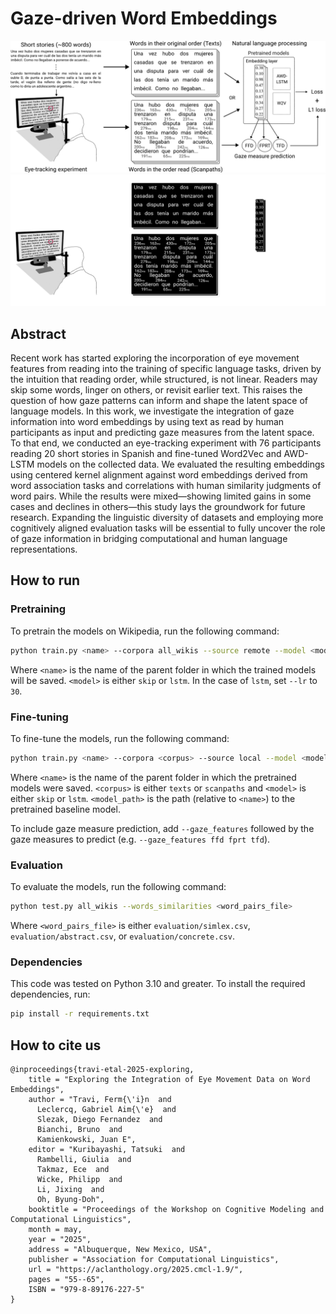 # Gaze-driven Word Embeddings
![Pipeline](pipeline.png#gh-light-mode-only)
![Pipeline](pipeline_dark.png#gh-dark-mode-only)
## Abstract
Recent work has started exploring the incorporation of eye movement features from reading into the training of specific language tasks, driven by the intuition that reading order, while structured, is not linear. Readers may skip some words, linger on others, or revisit earlier text. This raises the question of how gaze patterns can inform and shape the latent space of language models. In this work, we investigate the integration of gaze information into word embeddings by using text as read by human participants as input and predicting gaze measures from the latent space. To that end, we conducted an eye-tracking experiment with 76 participants reading 20 short stories in Spanish and fine-tuned Word2Vec and AWD-LSTM models on the collected data. We evaluated the resulting embeddings using centered kernel alignment against word embeddings derived from word association tasks and correlations with human similarity judgments of word pairs. While the results were mixed—showing limited gains in some cases and declines in others—this study lays the groundwork for future research. Expanding the linguistic diversity of datasets and employing more cognitively aligned evaluation tasks will be essential to fully uncover the role of gaze information in bridging computational and human language representations.
## How to run
### Pretraining
To pretrain the models on Wikipedia, run the following command:
```bash
python train.py <name> --corpora all_wikis --source remote --model <model>
```
Where ```<name>``` is the name of the parent folder in which the trained models will be saved. ```<model>``` is either ```skip``` or ```lstm```. In the case of ```lstm```, set ```--lr``` to ```30```. 
### Fine-tuning
To fine-tune the models, run the following command:
```bash
python train.py <name> --corpora <corpus> --source local --model <model> --finetune <model_path>
```
Where ```<name>``` is the name of the parent folder in which the pretrained models were saved. ```<corpus>``` is either ```texts``` or ```scanpaths``` and ```<model>``` is either ```skip``` or ```lstm```. ```<model_path>``` is the path (relative to ```<name>```) to the pretrained baseline model.

To include gaze measure prediction, add ````--gaze_features```` followed by the gaze measures to predict (e.g. ````--gaze_features ffd fprt tfd````).
### Evaluation
To evaluate the models, run the following command:
```bash
python test.py all_wikis --words_similarities <word_pairs_file>
```
Where ```<word_pairs_file>``` is either ```evaluation/simlex.csv```, ```evaluation/abstract.csv```, or ```evaluation/concrete.csv```.
### Dependencies
This code was tested on Python 3.10 and greater. To install the required dependencies, run:
```bash
pip install -r requirements.txt
```
## How to cite us
```
@inproceedings{travi-etal-2025-exploring,
    title = "Exploring the Integration of Eye Movement Data on Word Embeddings",
    author = "Travi, Ferm{\'i}n  and
      Leclercq, Gabriel Aim{\'e}  and
      Slezak, Diego Fernandez  and
      Bianchi, Bruno  and
      Kamienkowski, Juan E",
    editor = "Kuribayashi, Tatsuki  and
      Rambelli, Giulia  and
      Takmaz, Ece  and
      Wicke, Philipp  and
      Li, Jixing  and
      Oh, Byung-Doh",
    booktitle = "Proceedings of the Workshop on Cognitive Modeling and Computational Linguistics",
    month = may,
    year = "2025",
    address = "Albuquerque, New Mexico, USA",
    publisher = "Association for Computational Linguistics",
    url = "https://aclanthology.org/2025.cmcl-1.9/",
    pages = "55--65",
    ISBN = "979-8-89176-227-5"
}
```
